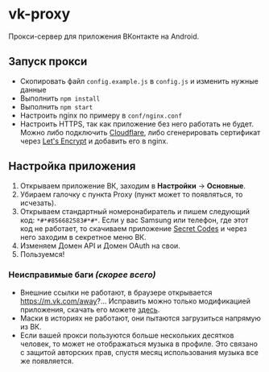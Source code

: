 # vk-proxy
Прокси-сервер для приложения ВКонтакте на Android.

## Запуск прокси
- Скопировать файл `config.example.js` в `config.js` и изменить нужные данные
- Выполнить `npm install`
- Выполнить `npm start`
- Настроить nginx по примеру в `conf/nginx.conf`
- Настроить HTTPS, так как приложение без него работать не будет. Можно либо подключить [Cloudflare](https://www.cloudflare.com), либо сгенерировать сертификат через [Let's Encrypt](https://certbot.eff.org) и добавить его в nginx.

## Настройка приложения
1. Открываем приложение ВК, заходим в **Настройки** -> **Основные**.
2. Убираем галочку с пункта Proxy (пункт может то появляться, то исчезать).
3. Открываем стандартный номеронабиратель и пишем следующий код: `*#*#856682583#*#*`. Если у вас Samsung или телефон, где этот код не работает, то скачиваем приложение [Secret Codes](https://play.google.com/store/apps/details?id=fr.simon.marquis.secretcodes) и через него заходим в секретное меню ВК.
4. Изменяем Домен API и Домен OAuth на свои.
5. Пользуемся!

### Неисправимые баги *(скорее всего)*
- Внешние ссылки не работают, в браузере открывается https://m.vk.com/away?... Исправить можно только модификацией приложения, скачать его можете [здесь](https://repo.xtrafrancyz.net/android-public/vk/).
- Маски в историях не работают, они пытаются загрузиться напрямую из ВК.
- Если вашей прокси пользуются больше нескольких десятков человек, то может не отображаться музыка в профиле. Это связано с защитой авторских прав, спустя месяц использования музыка все же появляется.
